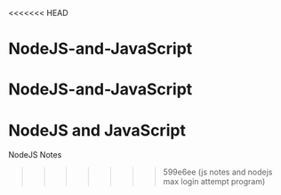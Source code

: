 <<<<<<< HEAD
# NodeJS-and-JavaScript
NodeJS-and-JavaScript
=======
# NodeJS and JavaScript
NodeJS Notes
>>>>>>> 599e6ee (js notes and nodejs max login attempt program)
